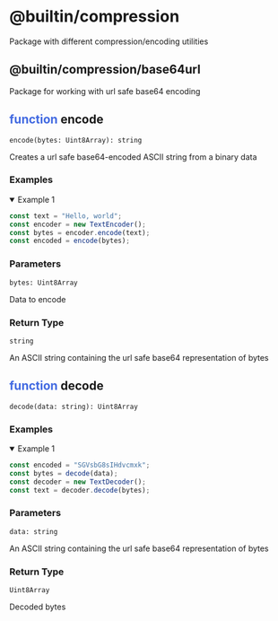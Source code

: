 # @builtin/compression
Package with different compression/encoding utilities

## @builtin/compression/base64url
Package for working with url safe base64 encoding

## <span style="color: royalblue">function</span> encode
```
encode(bytes: Uint8Array): string
```
Creates a url safe base64-encoded ASCII string from a binary data

### Examples
<details open>
<summary>Example 1</summary>

```js
const text = "Hello, world";
const encoder = new TextEncoder();
const bytes = encoder.encode(text);
const encoded = encode(bytes);
```
</details>

### Parameters
```
bytes: Uint8Array
```
Data to encode

### Return Type
```
string
```
An ASCII string containing the url safe base64 representation of bytes

## <span style="color: royalblue">function</span> decode
```
decode(data: string): Uint8Array
```

### Examples
<details open>
<summary>Example 1</summary>

```js
const encoded = "SGVsbG8sIHdvcmxk";
const bytes = decode(data);
const decoder = new TextDecoder();
const text = decoder.decode(bytes);
```
</details>

### Parameters
```
data: string
```
An ASCII string containing the url safe base64 representation of bytes

### Return Type
```
Uint8Array
```
Decoded bytes